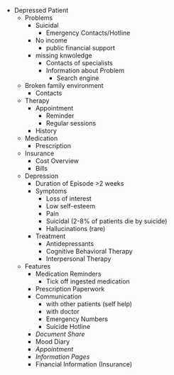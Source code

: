 - Depressed Patient
  - Problems
    - Suicidal
      - Emergency Contacts/Hotline
    - No income
      - public financial support
    - missing knwoledge
      - Contacts of specialists
      - Information about Problem
        - Search engine
  - Broken family environment
    - Contacts
  - Therapy
    - Appointment
      - Reminder
      - Regular sessions
    - History
  - Medication
    - Prescription
  - Insurance
    - Cost Overview
    - Bills
  - Depression
    - Duration of Episode >2 weeks
    - Symptoms
      - Loss of interest
      - Low self-esteem
      - Pain
      - Suicidal (2-8% of patients die by suicide)
      - Hallucinations (rare)
    - Treatment
      - Antidepressants
      - Cognitive Behavioral Therapy
      - Interpersonal Therapy
  - Features
    - Medication Reminders
      - Tick off ingested medication
    - Prescription Paperwork
    - Communication
      - with other patients (self help)
      - with doctor
      - Emergency Numbers
      - Suicide Hotline
    - *Document Share*
    - Mood Diary
    - *Appointment*
    - *Information Pages*
    - Financial Information (Insurance)
